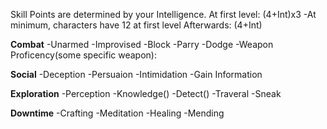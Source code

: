 Skill Points are determined by your Intelligence.
	At first level: (4+Int)x3
		-At minimum, characters have 12 at first level
	Afterwards: (4+Int)

**Combat**
	-Unarmed
	-Improvised
	-Block
	-Parry
	-Dodge
	-Weapon Proficency(some specific weapon):

**Social**
	-Deception
	-Persuaion
	-Intimidation
	-Gain Information

**Exploration**
	-Perception
	-Knowledge()
	-Detect()
	-Traveral
	-Sneak

**Downtime**
	-Crafting
	-Meditation
	-Healing
	-Mending
